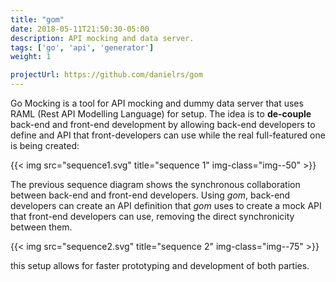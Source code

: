 ```yaml
---
title: "gom"
date: 2018-05-11T21:50:30-05:00
description: API mocking and data server.
tags: ['go', 'api', 'generator']
weight: 1

projectUrl: https://github.com/danielrs/gom
---
```


Go Mocking is a tool for API mocking and dummy data server that uses RAML (Rest API Modelling Language) for setup. The idea is to **de-couple** back-end and front-end development by allowing back-end developers to define and API that front-developers can use while the real full-featured one is being created:

{{< img src="sequence1.svg" title="sequence 1" img-class="img--50" >}}

The previous sequence diagram shows the synchronous collaboration between back-end and front-end developers. Using *gom*, back-end developers can create an API definition that *gom* uses to create a mock API that front-end developers can use, removing the direct synchronicity between them.

{{< img src="sequence2.svg" title="sequence 2" img-class="img--75" >}}

this setup allows for faster prototyping and development of both parties.
